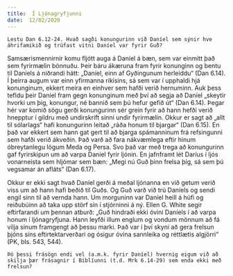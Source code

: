 ```yaml
---
title:  Í Ljónagryfjunni
date:  12/02/2020
---
```


`Lestu Dan 6.12-24. Hvað sagði konungurinn við Daníel sem sýnir hve áhrifamikið og trúfast vitni Daníel var fyrir Guð?`

Samsærismennirnir komu fljótt auga á Daníel á bæn, sem var einmitt það sem fyrirmælin bönnuðu. Þeir báru ákæruna fram fyrir konunginn og bentu til Daníels á niðrandi hátt: „Daníel, einn af Gyðingunum herleiddu“ (Dan 6.14). Í þeirra augum var einn yfirmanna ríkisins, sá sem var í upphaldi hjá konunginum, ekkert meira en einhver sem hafði verið hernuminn. Auk þess tefldu þeir Daníel fram gegn konunginum með því að segja að Daníel „skeytir hvorki um þig, konungur, né bannið sem þú hefur gefið út“ (Dan 6.14). Þegar hér var komið sögu gerði konungurinn sér grein fyrir að hann hefði verið hnepptur í gildru með undirskrift sinni undir fyrirmælin. Okkur er sagt að „allt til sólarlags“ hafi konungurinn leitað „ráða honum til bjargar“ (Dan 6.15). En það var ekkert sem hann gat gert til að bjarga spámanninum frá refsingunni sem hafði verið ákveðin. Það varð að fara nákvæmlega eftir hinum óbreytanlegu lögum Meda og Persa. Svo það var með trega að konungurinn gaf fyrirskipun um að varpa Daníel fyrir ljónin. En jafnframt lét Daríus í ljós vonarneista sem hljómar sem bæn: „Megi nú Guð þinn frelsa þig, sá sem þú vegsamar án afláts“ (Dan 6.17).

Okkur er ekki sagt hvað Daníel gerði á meðal ljónanna en við getum verið viss um að hann hafi beðið til Guðs. Og Guð varð við trú Daníels og sendi engil sinn til að vernda hann. Um morguninn var Daníel heill á húfi og reiðubúinn að taka upp störf sín í stjórninni á ný. Ellen G. White segir eftirfarandi um þennan atburð: „Guð hindraði ekki óvini Daníels í að varpa honum í ljónagryfjuna. Hann leyfði illum englum og vondum mönnum að fá vilja sínum framgengt að þessu marki. Það var í því skyni að gera frelsun þjóns síns eftirtektarverðari og ósigur óvina sannleika og réttlætis algjörri“ (PK, bls. 543, 544).

`Þó þessi frásögn endi vel (a.m.k. fyrir Daníel) hvernig eigum við að skilja þær frásagnir í Biblíunni (t.d. Mrk 6.14-29) sem enda ekki með frelsun?`
